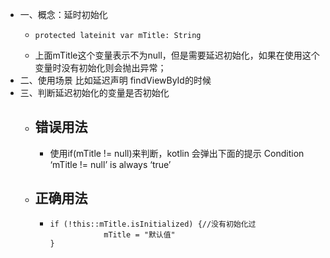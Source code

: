 - 一、概念：延时初始化
	- ```
	  protected lateinit var mTitle: String
	  ```
	- 上面mTitle这个变量表示不为null，但是需要延迟初始化，如果在使用这个变量时没有初始化则会抛出异常；
- 二、使用场景 比如延迟声明 findViewById的时候
- 三、判断延迟初始化的变量是否初始化
	- ## 错误用法
		- 使用if(mTitle != null)来判断，kotlin 会弹出下面的提示 Condition ‘mTitle != null’ is always ‘true’
	- ## 正确用法
		- ```
		  if (!this::mTitle.isInitialized) {//没有初始化过
		              mTitle = "默认值"
		  }
		  ```